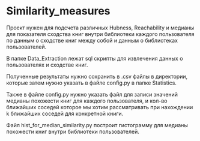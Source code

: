# Similarity_measures
  
Проект нужен для подсчета различных Hubness, Reachability и медианы для показателя сходства книг внутри библиотеки каждого пользователя по данным о сходстве книг между собой и данным о библиотеках пользователей.  
  
В папке Data_Extraction лежат sql скрипты для извлечения данных о пользователях и сходстве книг.  
  
Полученные результаты нужно сохранить в .csv файлы в директории, которые затем нужно указать в файле config.py в папке Statistics.  
  
Также в файле config.py нужно указать файл для записи значений медианы похожести книг для каждого пользователя, и кол-во ближайших соседей которое мы хотим рассматривать при нахождении k ближайших соседей для конкретной книги.  

Файл hist_for_median_similarity.py построит гистограмму для медианы похожести книг внутри библиотеки пользователей.  
  
